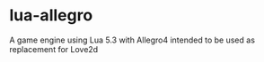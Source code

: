 # lua-allegro
A game engine using Lua 5.3 with Allegro4 intended to be used as replacement for Love2d 
